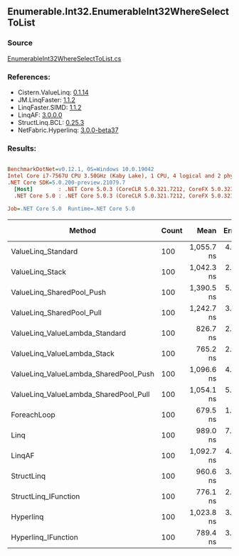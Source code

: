 ﻿## Enumerable.Int32.EnumerableInt32WhereSelectToList

### Source
[EnumerableInt32WhereSelectToList.cs](../LinqBenchmarks/Enumerable/Int32/EnumerableInt32WhereSelectToList.cs)

### References:
- Cistern.ValueLinq: [0.1.14](https://www.nuget.org/packages/Cistern.ValueLinq/0.1.14)
- JM.LinqFaster: [1.1.2](https://www.nuget.org/packages/JM.LinqFaster/1.1.2)
- LinqFaster.SIMD: [1.1.2](https://www.nuget.org/packages/LinqFaster.SIMD/1.0.3)
- LinqAF: [3.0.0.0](https://www.nuget.org/packages/LinqAF/3.0.0.0)
- StructLinq.BCL: [0.25.3](https://www.nuget.org/packages/StructLinq.BCL/0.25.3)
- NetFabric.Hyperlinq: [3.0.0-beta37](https://www.nuget.org/packages/NetFabric.Hyperlinq/3.0.0-beta37)

### Results:
``` ini

BenchmarkDotNet=v0.12.1, OS=Windows 10.0.19042
Intel Core i7-7567U CPU 3.50GHz (Kaby Lake), 1 CPU, 4 logical and 2 physical cores
.NET Core SDK=5.0.200-preview.21079.7
  [Host]        : .NET Core 5.0.3 (CoreCLR 5.0.321.7212, CoreFX 5.0.321.7212), X64 RyuJIT
  .NET Core 5.0 : .NET Core 5.0.3 (CoreCLR 5.0.321.7212, CoreFX 5.0.321.7212), X64 RyuJIT

Job=.NET Core 5.0  Runtime=.NET Core 5.0  

```
|                                Method | Count |       Mean |   Error |  StdDev | Ratio |  Gen 0 | Gen 1 | Gen 2 | Allocated |
|-------------------------------------- |------ |-----------:|--------:|--------:|------:|-------:|------:|------:|----------:|
|                    ValueLinq_Standard |   100 | 1,055.7 ns | 4.37 ns | 4.09 ns |  1.55 | 0.3281 |     - |     - |     688 B |
|                       ValueLinq_Stack |   100 | 1,042.3 ns | 2.58 ns | 2.29 ns |  1.53 | 0.1411 |     - |     - |     296 B |
|             ValueLinq_SharedPool_Push |   100 | 1,390.5 ns | 5.72 ns | 5.35 ns |  2.05 | 0.1411 |     - |     - |     296 B |
|             ValueLinq_SharedPool_Pull |   100 | 1,242.7 ns | 3.95 ns | 3.29 ns |  1.83 | 0.1411 |     - |     - |     296 B |
|        ValueLinq_ValueLambda_Standard |   100 |   826.7 ns | 2.11 ns | 1.76 ns |  1.22 | 0.3281 |     - |     - |     688 B |
|           ValueLinq_ValueLambda_Stack |   100 |   765.2 ns | 2.67 ns | 2.23 ns |  1.13 | 0.1411 |     - |     - |     296 B |
| ValueLinq_ValueLambda_SharedPool_Push |   100 | 1,096.6 ns | 4.21 ns | 3.94 ns |  1.61 | 0.1411 |     - |     - |     296 B |
| ValueLinq_ValueLambda_SharedPool_Pull |   100 | 1,054.1 ns | 5.08 ns | 4.51 ns |  1.55 | 0.1411 |     - |     - |     296 B |
|                           ForeachLoop |   100 |   679.5 ns | 1.93 ns | 1.81 ns |  1.00 | 0.3281 |     - |     - |     688 B |
|                                  Linq |   100 |   989.0 ns | 7.24 ns | 6.42 ns |  1.46 | 0.3853 |     - |     - |     808 B |
|                                LinqAF |   100 | 1,092.7 ns | 4.02 ns | 3.76 ns |  1.61 | 0.3281 |     - |     - |     688 B |
|                            StructLinq |   100 |   960.6 ns | 3.62 ns | 3.39 ns |  1.41 | 0.1831 |     - |     - |     384 B |
|                  StructLinq_IFunction |   100 |   776.1 ns | 2.86 ns | 2.53 ns |  1.14 | 0.1411 |     - |     - |     296 B |
|                             Hyperlinq |   100 | 1,023.8 ns | 3.73 ns | 3.49 ns |  1.51 | 0.1411 |     - |     - |     296 B |
|                   Hyperlinq_IFunction |   100 |   789.4 ns | 3.89 ns | 3.45 ns |  1.16 | 0.1411 |     - |     - |     296 B |
